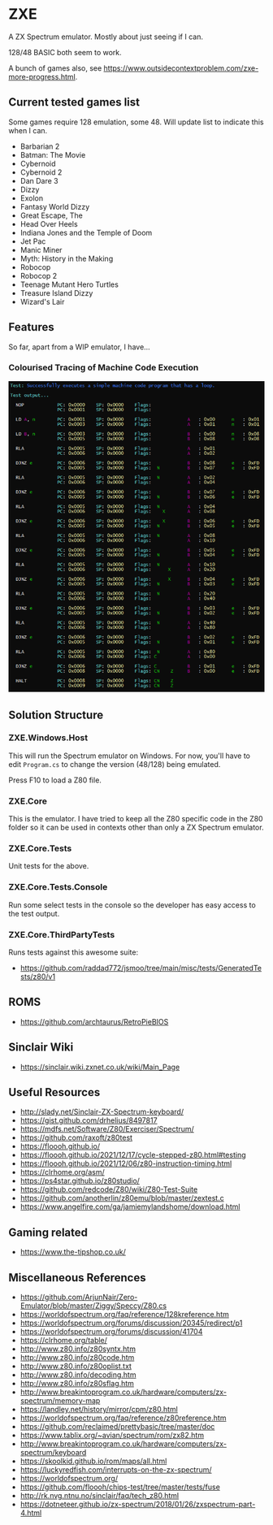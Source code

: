 # ZXE

A ZX Spectrum emulator. Mostly about just seeing if I can.

128/48 BASIC both seem to work.

A bunch of games also, see https://www.outsidecontextproblem.com/zxe-more-progress.html.

## Current tested games list

Some games require 128 emulation, some 48. Will update list to indicate this when I can.

- Barbarian 2
- Batman: The Movie
- Cybernoid
- Cybernoid 2
- Dan Dare 3
- Dizzy
- Exolon
- Fantasy World Dizzy
- Great Escape, The
- Head Over Heels
- Indiana Jones and the Temple of Doom 
- Jet Pac
- Manic Miner
- Myth: History in the Making
- Robocop
- Robocop 2
- Teenage Mutant Hero Turtles
- Treasure Island Dizzy
- Wizard's Lair

## Features

So far, apart from a WIP emulator, I have...

### Colourised Tracing of Machine Code Execution

![Console Tracing](Images/Tracing-1.png)

## Solution Structure

### ZXE.Windows.Host

This will run the Spectrum emulator on Windows. For now, you'll have to edit `Program.cs` to change the version (48/128) being emulated.

Press F10 to load a Z80 file.

### ZXE.Core

This is the emulator. I have tried to keep all the Z80 specific code in the Z80 folder so it can be used in contexts other than only a ZX Spectrum emulator.

### ZXE.Core.Tests

Unit tests for the above.

### ZXE.Core.Tests.Console

Run some select tests in the console so the developer has easy access to the test output.

### ZXE.Core.ThirdPartyTests

Runs tests against this awesome suite:

- https://github.com/raddad772/jsmoo/tree/main/misc/tests/GeneratedTests/z80/v1

## ROMS

- https://github.com/archtaurus/RetroPieBIOS

## Sinclair Wiki

- https://sinclair.wiki.zxnet.co.uk/wiki/Main_Page

## Useful Resources

- http://slady.net/Sinclair-ZX-Spectrum-keyboard/
- https://gist.github.com/drhelius/8497817
- https://mdfs.net/Software/Z80/Exerciser/Spectrum/
- https://github.com/raxoft/z80test
- https://floooh.github.io/
- https://floooh.github.io/2021/12/17/cycle-stepped-z80.html#testing
- https://floooh.github.io/2021/12/06/z80-instruction-timing.html
- https://clrhome.org/asm/
- https://ps4star.github.io/z80studio/
- https://github.com/redcode/Z80/wiki/Z80-Test-Suite
- https://github.com/anotherlin/z80emu/blob/master/zextest.c
- https://www.angelfire.com/ga/jamiemylandshome/download.html

## Gaming related

- https://www.the-tipshop.co.uk/

## Miscellaneous References

- https://github.com/ArjunNair/Zero-Emulator/blob/master/Ziggy/Speccy/Z80.cs
- https://worldofspectrum.org/faq/reference/128kreference.htm
- https://worldofspectrum.org/forums/discussion/20345/redirect/p1
- https://worldofspectrum.org/forums/discussion/41704
- https://clrhome.org/table/
- http://www.z80.info/z80syntx.htm
- http://www.z80.info/z80code.htm
- http://www.z80.info/z80oplist.txt
- http://www.z80.info/decoding.htm
- http://www.z80.info/z80sflag.htm
- http://www.breakintoprogram.co.uk/hardware/computers/zx-spectrum/memory-map
- https://landley.net/history/mirror/cpm/z80.html
- https://worldofspectrum.org/faq/reference/z80reference.htm
- https://github.com/reclaimed/prettybasic/tree/master/doc
- https://www.tablix.org/~avian/spectrum/rom/zx82.htm
- http://www.breakintoprogram.co.uk/hardware/computers/zx-spectrum/keyboard
- https://skoolkid.github.io/rom/maps/all.html
- https://luckyredfish.com/interrupts-on-the-zx-spectrum/
- https://worldofspectrum.org/
- https://github.com/floooh/chips-test/tree/master/tests/fuse
- http://rk.nvg.ntnu.no/sinclair/faq/tech_z80.html
- https://dotneteer.github.io/zx-spectrum/2018/01/26/zxspectrum-part-4.html